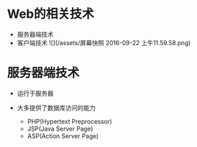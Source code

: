 # Web的相关技术

  - 服务器端技术
  - 客户端技术
![](/assets/屏幕快照 2016-09-22 上午11.59.58.png)

# 服务器端技术

 - 运行于服务器
 - 大多提供了数据库访问的能力
   
   - PHP(Hypertext Preprocessor)
   - JSP(Java Server Page)
   - ASP(Action Server Page)
  